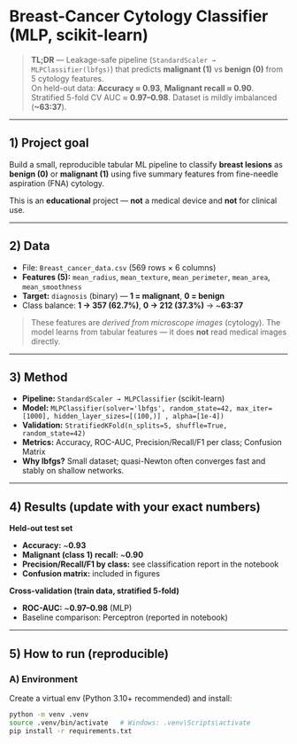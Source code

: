 # Breast-Cancer Cytology Classifier (MLP, scikit-learn)

> **TL;DR** — Leakage-safe pipeline (`StandardScaler → MLPClassifier(lbfgs)`) that predicts **malignant (1)** vs **benign (0)** from 5 cytology features.  
> On held-out data: **Accuracy ≈ 0.93**, **Malignant recall ≈ 0.90**.  
> Stratified 5-fold CV AUC ≈ **0.97–0.98**. Dataset is mildly imbalanced (**~63:37**).

---

## 1) Project goal
Build a small, reproducible tabular ML pipeline to classify **breast lesions** as **benign (0)** or **malignant (1)** using five summary features from fine-needle aspiration (FNA) cytology.

This is an **educational** project — **not** a medical device and **not** for clinical use.

---

## 2) Data

- File: `Breast_cancer_data.csv` (569 rows × 6 columns)  
- **Features (5):** `mean_radius`, `mean_texture`, `mean_perimeter`, `mean_area`, `mean_smoothness`  
- **Target:** `diagnosis` (binary) — **1 = malignant**, **0 = benign**  
- Class balance: **1 → 357 (62.7%)**, **0 → 212 (37.3%)** → ~**63:37**

> These features are *derived from microscope images* (cytology). The model learns from tabular features — it does **not** read medical images directly.

---

## 3) Method

- **Pipeline:** `StandardScaler → MLPClassifier` (scikit-learn)  
- **Model:** `MLPClassifier(solver='lbfgs', random_state=42, max_iter=[1000], hidden_layer_sizes=[(100,)] , alpha=[1e-4])`  
- **Validation:** `StratifiedKFold(n_splits=5, shuffle=True, random_state=42)`  
- **Metrics:** Accuracy, ROC-AUC, Precision/Recall/F1 per class; Confusion Matrix  
- **Why lbfgs?** Small dataset; quasi-Newton often converges fast and stably on shallow networks.

---

## 4) Results (update with your exact numbers)

**Held-out test set**
- **Accuracy:** ~**0.93**  
- **Malignant (class 1) recall:** ~**0.90**  
- **Precision/Recall/F1 by class:** see classification report in the notebook  
- **Confusion matrix:** included in figures

**Cross-validation (train data, stratified 5-fold)**
- **ROC-AUC:** ~**0.97–0.98** (MLP)  
- Baseline comparison: Perceptron (reported in notebook)

---

## 5) How to run (reproducible)

### A) Environment
Create a virtual env (Python 3.10+ recommended) and install:

```bash
python -m venv .venv
source .venv/bin/activate   # Windows: .venv\Scripts\activate
pip install -r requirements.txt
